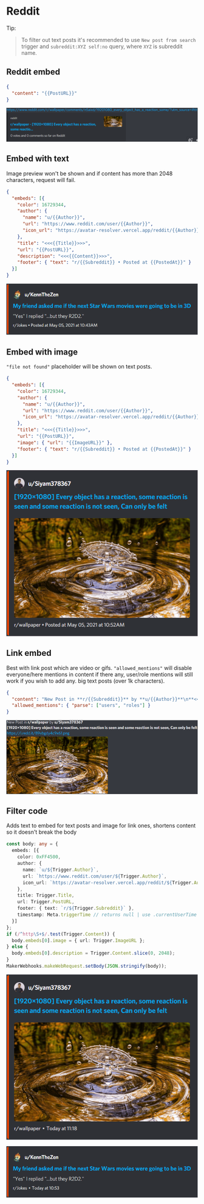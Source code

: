 # Reddit

Tip:

> To filter out text posts it's recommended to use `New post from search` trigger and `subreddit:XYZ self:no` query, where `XYZ` is subreddit name.

## Reddit embed

```json
{
  "content": "{{PostURL}}"
}
```

![Reddit embed example](../img/examples/reddit.png)

## Embed with text

Image preview won't be shown and if content has more than 2048 characters, request will fail.

```json
{
  "embeds": [{
    "color": 16729344,
    "author": {
      "name": "u/{{Author}}",
      "url": "https://www.reddit.com/user/{{Author}}",
      "icon_url": "https://avatar-resolver.vercel.app/reddit/{{Author}}"
    },
    "title": "<<<{{Title}}>>>",
    "url": "{{PostURL}}",
    "description": "<<<{{Content}}>>>",
    "footer": { "text": "r/{{Subreddit}} • Posted at {{PostedAt}}" }
  }]
}
```

![Embed with text example](../img/examples/reddit_text.png)

## Embed with image

`"file not found"` placeholder will be shown on text posts.

```json
{
  "embeds": [{
    "color": 16729344,
    "author": {
      "name": "u/{{Author}}",
      "url": "https://www.reddit.com/user/{{Author}}",
      "icon_url": "https://avatar-resolver.vercel.app/reddit/{{Author}}"
    },
    "title": "<<<{{Title}}>>>",
    "url": "{{PostURL}}",
    "image": { "url": "{{ImageURL}}" },
    "footer": { "text": "r/{{Subreddit}} • Posted at {{PostedAt}}" }
  }]
}
```

![Embed with image example](../img/examples/reddit_image.png)

## Link embed

Best with link post which are video or gifs. `"allowed_mentions"` will disable everyone/here mentions in content if there any, user/role mentions will still work if you wish to add any. big text posts (over 1k characters).

```json
{
  "content": "New Post in **r/{{Subreddit}}** by **u/{{Author}}**\n**<<<{{Title}}>>>**\n<<<{{Content}}>>>",
  "allowed_mentions": { "parse": ["users", "roles"] }
}
```

![Link embed example](../img/examples/reddit_link.png)

## Filter code

Adds text to embed for text posts and image for link ones, shortens content so it doesn't break the body

```ts
const body: any = {
  embeds: [{
    color: 0xFF4500,
    author: {
      name: `u/${Trigger.Author}`,
      url: `https://www.reddit.com/user/${Trigger.Author}`,
      icon_url: `https://avatar-resolver.vercel.app/reddit/${Trigger.Author}`
    },
    title: Trigger.Title,
    url: Trigger.PostURL,
    footer: { text: `r/${Trigger.Subreddit}` },
    timestamp: Meta.triggerTime // returns null | use .currentUserTime for now
  }]
};
if (/^http\S+$/.test(Trigger.Content)) {
  body.embeds[0].image = { url: Trigger.ImageURL };
} else {
  body.embeds[0].description = Trigger.Content.slice(0, 2048);
}
MakerWebhooks.makeWebRequest.setBody(JSON.stringify(body));
```

![Filter code image example](../img/examples/reddit_filter_image.png)

![Filter code text example](../img/examples/reddit_filter_text.png)
